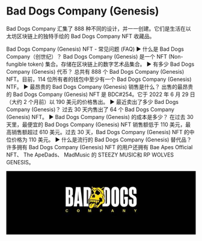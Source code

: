 # Bad Dogs Company (Genesis)

Bad Dogs Company 汇集了 888 种不同的设计，并一一创建。它们是生活在以太坊区块链上的独特手绘的 Bad Dogs Company NFT 收藏品。

Bad Dogs Company (Genesis) NFT - 常见问题 (FAQ)
▶ 什么是 Bad Dogs Company（创世纪）？
Bad Dogs Company (Genesis) 是一个 NFT (Non-fungible token) 集合。存储在区块链上的数字艺术品集合。
▶ 有多少 Bad Dogs Company (Genesis) 代币？
总共有 888 个 Bad Dogs Company (Genesis) NFT。目前，114 位所有者的钱包中至少有一个 Bad Dogs Company (Genesis) NTF。
▶ 最昂贵的 Bad Dogs Company (Genesis) 销售是什么？
出售的最昂贵的 Bad Dogs Company (Genesis) NFT 是 BDC#254。它于 2022 年 6 月 29 日（大约 2 个月前）以 190 美元的价格售出。
▶ 最近卖出了多少 Bad Dogs Company (Genesis)？
过去 30 天内售出了 64 个 Bad Dogs Company (Genesis) NFT。
▶ Bad Dogs Company (Genesis) 的成本是多少？
在过去 30 天里，最便宜的 Bad Dogs Company (Genesis) NFT 销售额低于 110 美元，最高销售额超过 610 美元。过去 30 天，Bad Dogs Company (Genesis) NFT 的中位价格为 110 美元。
▶ 什么是流行的 Bad Dogs Company (Genesis) 替代品？
许多拥有 Bad Dogs Company (Genesis) NFT 的用户还拥有 Bae Apes Official NFT、 The ApeDads、 MadMusic 的 STEEZY MUSIC和 RP WOLVES GENESIS。

![600x200](600x200.jpg)
